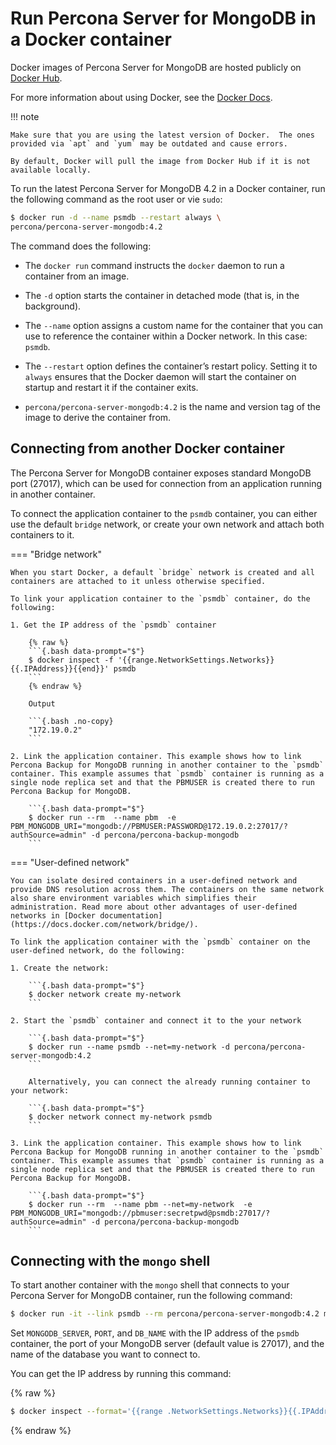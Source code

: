 # Run Percona Server for MongoDB in a Docker container

Docker images of Percona Server for MongoDB are hosted publicly on [Docker Hub](https://hub.docker.com/r/percona/percona-server-mongodb/).

For more information about using Docker, see the [Docker Docs](https://docs.docker.com/).

!!! note 

    Make sure that you are using the latest version of Docker.  The ones provided via `apt` and `yum` may be outdated and cause errors.

    By default, Docker will pull the image from Docker Hub if it is not available locally.

To run the latest Percona Server for MongoDB 4.2 in a Docker container, run the following command as the root user or vie `sudo`:

```{.bash data-prompt="$"}
$ docker run -d --name psmdb --restart always \
percona/percona-server-mongodb:4.2
```

The command does the following:


* The `docker run` command instructs the `docker` daemon
to run a container from an image.

* The `-d` option starts the container in detached mode
(that is, in the background).

* The `--name` option assigns a custom name for the container
that you can use to reference the container within a Docker network.
In this case: `psmdb`.

* The `--restart` option defines the container’s restart policy.
Setting it to `always` ensures that the Docker daemon
will start the container on startup
and restart it if the container exits.

* `percona/percona-server-mongodb:4.2` is the name and version tag
of the image to derive the container from.

## Connecting from another Docker container

The Percona Server for MongoDB container exposes standard MongoDB port (27017),
which can be used for connection from an application
running in another container.

To connect the application container to the `psmdb` container, you can either use the default `bridge` network, or create your own network and attach both containers to it.

=== "Bridge network"
    
    When you start Docker, a default `bridge` network is created and all containers are attached to it unless otherwise specified. 

    To link your application container to the `psmdb` container, do the following:

    1. Get the IP address of the `psmdb` container

        {% raw %}
        ```{.bash data-prompt="$"}
        $ docker inspect -f '{{range.NetworkSettings.Networks}}{{.IPAddress}}{{end}}' psmdb
        ```
        {% endraw %}

        Output

        ```{.bash .no-copy}
        "172.19.0.2"
        ```

    2. Link the application container. This example shows how to link Percona Backup for MongoDB running in another container to the `psmdb` container. This example assumes that `psmdb` container is running as a single node replica set and that the PBMUSER is created there to run Percona Backup for MongoDB. 

        ```{.bash data-prompt="$"}
        $ docker run --rm  --name pbm  -e PBM_MONGODB_URI="mongodb://PBMUSER:PASSWORD@172.19.0.2:27017/?authSource=admin" -d percona/percona-backup-mongodb
        ```

=== "User-defined network"

    You can isolate desired containers in a user-defined network and provide DNS resolution across them. The containers on the same network also share environment variables which simplifies their administration. Read more about other advantages of user-defined networks in [Docker documentation](https://docs.docker.com/network/bridge/).

    To link the application container with the `psmdb` container on the user-defined network, do the following:

    1. Create the network:

        ```{.bash data-prompt="$"}
        $ docker network create my-network
        ```

    2. Start the `psmdb` container and connect it to the your network

        ```{.bash data-prompt="$"}
        $ docker run --name psmdb --net=my-network -d percona/percona-server-mongodb:4.2
        ```

        Alternatively, you can connect the already running container to your network:

        ```{.bash data-prompt="$"}
        $ docker network connect my-network psmdb
        ```       

    3. Link the application container. This example shows how to link Percona Backup for MongoDB running in another container to the `psmdb` container. This example assumes that `psmdb` container is running as a single node replica set and that the PBMUSER is created there to run Percona Backup for MongoDB. 

        ```{.bash data-prompt="$"}
        $ docker run --rm  --name pbm --net=my-network  -e PBM_MONGODB_URI="mongodb://pbmuser:secretpwd@psmdb:27017/?authSource=admin" -d percona/percona-backup-mongodb
        ```

## Connecting with the `mongo` shell

To start another container with the `mongo` shell
that connects to your Percona Server for MongoDB container,
run the following command: 

```{.bash data-prompt="$"}
$ docker run -it --link psmdb --rm percona/percona-server-mongodb:4.2 mongo mongodb://MONGODB_SERVER:PORT/DB_NAME
```

Set `MONGODB_SERVER`, `PORT`, and `DB_NAME` with the IP address of the `psmdb` container, the port of your MongoDB server (default value is 27017), and the name of the database you want to connect to.

You can get the IP address by running this command:

{% raw %}
```{.bash data-prompt="$"}
$ docker inspect --format='{{range .NetworkSettings.Networks}}{{.IPAddress}}{{end}}' psmdb
```
{% endraw %}
